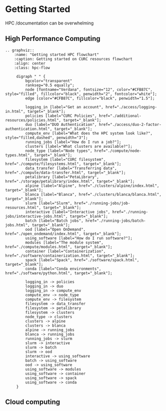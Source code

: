 # Getting Started 

HPC /documentation can be overwhelming 

## High Performance Computing 

```{eval-rst}
.. graphviz::
    :name: "Getting started HPC flowchart"
    :caption: Getting started on CURC resources flowchart 
    :align: center
    :class: hpc-flow

     digraph " " {
         bgcolor="transparent"
         ranksep="0.5 equally";
         node [fontname="Verdana", fontsize="12", color="#CFB87C", style="filled", fillcolor="black", penwidth="2", fontcolor="white"];
         edge [color="#CFB87C", fillcolor="black", penwidth="1.5"];

         logging_in [label="Get an account", href="./access/logging-in.html", target="_blank"];
         policies [label="CURC Policies", href="./additional-resources/policies.html", target="_blank"];
         duo [label="DUO Authentication", href="./access/duo-2-factor-authentication.html", target="_blank"];
         compute_env [label="What does the HPC system look like?", style="filled,dashed", penwidth="3"];
         running_jobs [label="How do I run a job?"];
         clusters [label="What clusters are available?"];
         node_type [label="Node types", href="./compute/node-types.html", target="_blank"];
         filesystem [label="CURC filesystem", href="./compute/filesystems.html", target="_blank"];
         data_transfer [label="Transferring data", href="./compute/data-transfer.html", target="_blank"];
         petalibrary [label="PetaLibrary", href="./storage/petalibrary/index.html", target="_blank"];
         alpine [label="Alpine", href="./clusters/alpine/index.html", target="_blank"];
         blanca [label="Blanca", href="./clusters/blanca/blanca.html", target="_blank"];
         slurm [label="Slurm", href="./running-jobs/job-resources.html", target="_blank"];
         interactive [label="Interactive jobs", href="./running-jobs/interactive-jobs.html", target="_blank"];
         batch [label="Batch jobs", href="./running-jobs/batch-jobs.html", target="_blank"];
         ood [label="Open OnDemand", href="./open_ondemand/index.html", target="_blank"];
         using_software [label="How do I run software?"];
         modules [label="The module system", href="./compute/modules.html", target="_blank"];
         container [label="Containerization", href="./software/containerization.html", target="_blank"];
         spack [label="Spack", href="./software/spack.html", target="_blank"];
         conda [label="Conda environments", href="./software/python.html", target="_blank"];

         logging_in -> policies
         logging_in -> duo
         logging_in -> compute_env
         compute_env -> node_type
         compute_env -> filesystem
         filesystem -> data_transfer
         filesystem -> petalibrary
         filesystem -> clusters
         node_type -> clusters
         clusters -> alpine
         clusters -> blanca
         alpine -> running_jobs
         blanca -> running_jobs
         running_jobs -> slurm
         slurm -> interactive
         slurm -> batch
         slurm -> ood
         interactive -> using_software
         batch -> using_software
         ood -> using_software
         using_software -> modules
         using_software -> container
         using_software -> spack 
         using_software -> conda
     }
```

## Cloud computing 

<!-- ```{eval-rst}
.. graphviz::
    :name: "Getting started Cloud flowchart"
    :caption: Getting started on Cloud resources flowchart 
    :align: center

     digraph "" {
         bgcolor="transparent";
         ranksep="0.5 equally";
         node [fontname="Verdana", fontsize="12", color="#CFB87C", style="filled", fillcolor="black", penwidth="2", fontcolor="white"];
         edge [color="#CFB87C", fillcolor="black", penwidth="1.5"];

         cloud [label="Cloud computing assistance"]
         aws [label="Amazon Web Services"]
         azure [label="Microsoft Azure"]
         gcp [label="Google Cloud Platform"]
         cumulus [label="CUmulus (On-Premise Cloud)"]

         cloud -> aws
         cloud -> azure
         cloud -> gcp 
         cloud -> cumulus
     }
``` -->